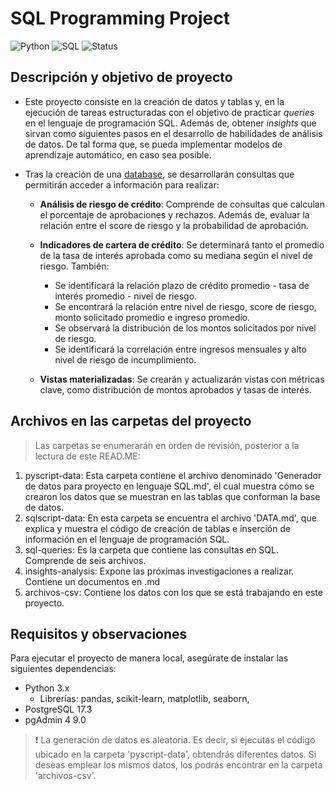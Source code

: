 # **SQL Programming Project**
![Python](https://img.shields.io/badge/Python-3.13-yellow)
![SQL](https://img.shields.io/badge/SQL-PostgreSQL-blue)
![Status](https://img.shields.io/badge/Status-InProgress-orange)


## **Descripción y objetivo de proyecto**

- Este proyecto consiste en la creación de datos y tablas y, en la ejecución de tareas estructuradas con el objetivo de practicar *queries* en el lenguaje de programación SQL. Además de, obtener *insights* que sirvan como siguientes pasos en el desarrollo de habilidades de análisis de datos. De tal forma que, se pueda implementar modelos de aprendizaje automático, en caso sea posible.
  
- Tras la creación de una [database](https://github.com/faabsss/fab-s-repo/blob/66e418a6c6c14e1f053a3f8be3d3865f02106266/SQL%20Programming%20Project/sqlscript-data/DATA.md), se desarrollarán consultas que permitirán acceder a información para realizar:

  - **Análisis de riesgo de crédito**: Comprende de consultas que calculan el porcentaje de aprobaciones y rechazos. Además de, evaluar la relación entre el score de riesgo y la probabilidad de aprobación.

  - **Indicadores de cartera de crédito**: Se determinará tanto el promedio de la tasa de interés aprobada como su mediana según el nivel de riesgo. También:
    - Se identificará la relación plazo de crédito promedio - tasa de interés promedio - nivel de riesgo.
    - Se encontrará la relación entre nivel de riesgo, score de riesgo, monto solicitado promedio e ingreso promedio.
    - Se observará la distribución de los montos solicitados por nivel de riesgo.
    - Se identificará la correlación entre ingresos mensuales y alto nivel de riesgo de incumplimiento.

  - **Vistas materializadas**: Se crearán y actualizarán vistas con métricas clave, como distribución de montos aprobados y tasas de interés.

## **Archivos en las carpetas del proyecto**

> Las carpetas se enumerarán en orden de revisión, posterior a la lectura de este READ.ME:

1. pyscript-data: Esta carpeta contiene el archivo denominado 'Generador de datos para proyecto en lenguaje SQL.md', el cual muestra cómo se crearon los datos que se muestran en las tablas que conforman la base de datos.
2. sqlscript-data: En esta carpeta se encuentra el archivo 'DATA.md', que explica y muestra el código de creación de tablas e inserción de información en el lenguaje de programación SQL.
3. sql-queries: Es la carpeta que contiene las consultas en SQL. Comprende de seis archivos.
4. insights-analysis: Expone las próximas investigaciones a realizar. Contiene un documentos en .md
5. archivos-csv: Contiene los datos con los que se está trabajando en este proyecto.

## **Requisitos y observaciones**

Para ejecutar el proyecto de manera local, asegúrate de instalar las siguientes dependencias:
- Python 3.x
  - Librerías: pandas, scikit-learn, matplotlib, seaborn, 
- PostgreSQL 17.3
- pgAdmin 4 9.0

> ❗ La generación de datos es aleatoria. Es decir, si ejecutas el código ubicado en la carpeta 'pyscript-data', obtendrás diferentes datos. Si deseas emplear los mismos datos, los podrás encontrar en la carpeta 'archivos-csv'.
